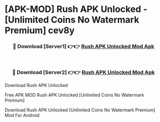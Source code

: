 # [APK-MOD] Rush APK Unlocked - [Unlimited Coins No Watermark Premium] cev8y



<div align="center">
<h3>🔴 Download [Server1] 👉👉 <a href="https://momento.my/?title=Rush_APK_Unlocked">Rush APK Unlocked Mod Apk</a></h3><br>

<h3>🔴 Download [Server2] 👉👉 <a href="https://momento.my/?title=Rush_APK_Unlocked">Rush APK Unlocked Mod Apk</a></h3>
</div>



Download Rush APK Unlocked 

Free APK MOD Rush APK Unlocked [Unlimited Coins No Watermark Premium]

Download Rush APK Unlocked [Unlimited Coins No Watermark Premium] Mod For Android
